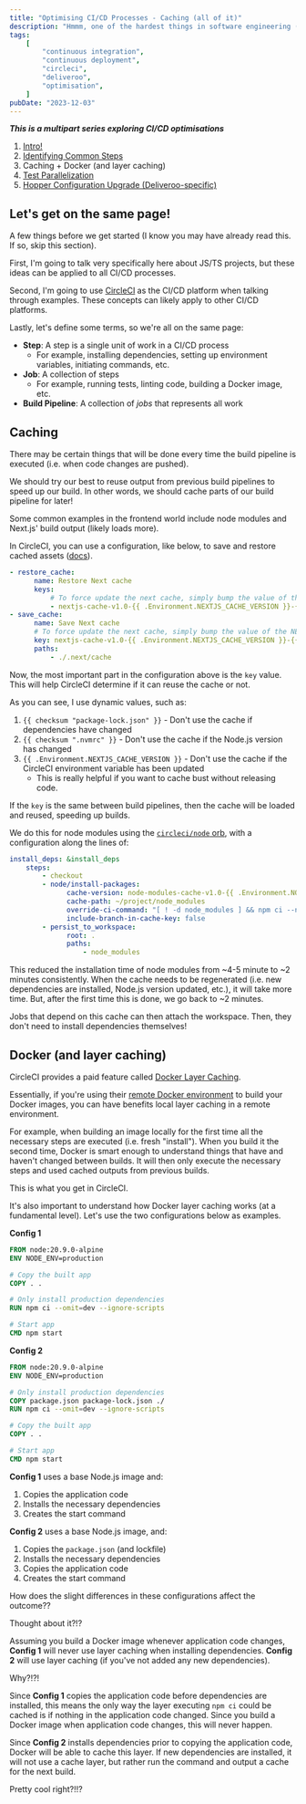 ```yaml
---
title: "Optimising CI/CD Processes - Caching (all of it)"
description: "Hmmm, one of the hardest things in software engineering (other than naming things)"
tags:
    [
        "continuous integration",
        "continuous deployment",
        "circleci",
        "deliveroo",
        "optimisation",
    ]
pubDate: "2023-12-03"
---
```


**_This is a multipart series exploring CI/CD optimisations_**

1. [Intro!](./optimising-ci-cd-processes.md)
2. [Identifying Common Steps](./optimising-ci-cd-identifying-common-steps.md)
3. Caching + Docker (and layer caching)
4. [Test Parallelization](./optimising-ci-cd-test-parallelization.md)
5. [Hopper Configuration Upgrade (Deliveroo-specific)](./optimising-ci-cd-hopper-upgrades.md)

## Let's get on the same page!

A few things before we get started (I know you may have already read this. If so, skip this section).

First, I'm going to talk very specifically here about JS/TS projects, but these ideas can be applied to all CI/CD
processes.

Second, I'm going to use [CircleCI](https://circleci.com/) as the CI/CD platform when talking through examples. These
concepts can likely apply to other CI/CD platforms.

Lastly, let's define some terms, so we're all on the same page:

-   **Step**: A step is a single unit of work in a CI/CD process
    -   For example, installing dependencies, setting up environment variables, initiating commands, etc.
-   **Job**: A collection of steps
    -   For example, running tests, linting code, building a Docker image, etc.
-   **Build Pipeline**: A collection of _jobs_ that represents all work

## Caching

There may be certain things that will be done every time the build pipeline is executed (i.e. when code changes are pushed).

We should try our best to reuse output from previous build pipelines to speed up our build. In other words, we should
cache parts of our build pipeline for later!

Some common examples in the frontend world include node modules and Next.js' build output (likely loads more).

In CircleCI, you can use a configuration, like below, to save and restore cached assets ([docs](https://circleci.com/docs/caching/#basic-example-of-dependency-caching)).

```yaml
- restore_cache:
      name: Restore Next cache
      keys:
          # To force update the next cache, simply bump the value of the NEXTJS_CACHE_VERSION in CircleCI and re-run your build
          - nextjs-cache-v1.0-{{ .Environment.NEXTJS_CACHE_VERSION }}-{{ checksum "package-lock.json" }}-{{ checksum ".nvmrc" }}
- save_cache:
      name: Save Next cache
      # To force update the next cache, simply bump the value of the NEXTJS_CACHE_VERSION in CircleCI and re-run your build
      key: nextjs-cache-v1.0-{{ .Environment.NEXTJS_CACHE_VERSION }}-{{ checksum "package-lock.json" }}-{{ checksum ".nvmrc" }}
      paths:
          - ./.next/cache
```

Now, the most important part in the configuration above is the `key` value. This will help CircleCI determine if it can
reuse the cache or not.

As you can see, I use dynamic values, such as:

1. `{{ checksum "package-lock.json" }}` - Don't use the cache if dependencies have changed
2. `{{ checksum ".nvmrc" }}` - Don't use the cache if the Node.js version has changed
3. `{{ .Environment.NEXTJS_CACHE_VERSION }}` - Don't use the cache if the CircleCI environment variable has been updated
    - This is really helpful if you want to cache bust without releasing code.

If the `key` is the same between build pipelines, then the cache will be loaded and reused, speeding up builds.

We do this for node modules using the [`circleci/node` orb](https://circleci.com/developer/orbs/orb/circleci/node), with
a configuration along the lines of:

```yaml
install_deps: &install_deps
    steps:
        - checkout
        - node/install-packages:
              cache-version: node-modules-cache-v1.0-{{ .Environment.NODE_MODULES_CACHE_VERSION }}-{{ checksum "package-lock.json" }}-{{ checksum ".nvmrc" }}
              cache-path: ~/project/node_modules
              override-ci-command: "[ ! -d node_modules ] && npm ci --no-fund --no-audit || echo 'Using cached node_modules directory'"
              include-branch-in-cache-key: false
        - persist_to_workspace:
              root: .
              paths:
                  - node_modules
```

This reduced the installation time of node modules from ~4-5 minute to ~2 minutes consistently. When the cache needs to
be regenerated (i.e. new dependencies are installed, Node.js version updated, etc.), it will take more time. But, after
the first time this is done, we go back to ~2 minutes.

Jobs that depend on this cache can then attach the workspace. Then, they don't need to install dependencies themselves!

## Docker (and layer caching)

CircleCI provides a paid feature called [Docker Layer Caching](https://circleci.com/docs/docker-layer-caching/).

Essentially, if you're using their [remote Docker environment](https://circleci.com/docs/building-docker-images/) to
build your Docker images, you can have benefits local layer caching in a remote environment.

For example, when building an image locally for the first time all the necessary steps are executed (i.e. fresh "install").
When you build it the second time, Docker is smart enough to understand things that have and haven't changed between builds.
It will then only execute the necessary steps and used cached outputs from previous builds.

This is what you get in CircleCI.

It's also important to understand how Docker layer caching works (at a fundamental level). Let's use the two configurations
below as examples.

**Config 1**

```dockerfile
FROM node:20.9.0-alpine
ENV NODE_ENV=production

# Copy the built app
COPY . .

# Only install production dependencies
RUN npm ci --omit=dev --ignore-scripts

# Start app
CMD npm start
```

**Config 2**

```dockerfile
FROM node:20.9.0-alpine
ENV NODE_ENV=production

# Only install production dependencies
COPY package.json package-lock.json ./
RUN npm ci --omit=dev --ignore-scripts

# Copy the built app
COPY . .

# Start app
CMD npm start
```

**Config 1** uses a base Node.js image and:

1. Copies the application code
2. Installs the necessary dependencies
3. Creates the start command

**Config 2** uses a base Node.js image, and:

1. Copies the `package.json` (and lockfile)
2. Installs the necessary dependencies
3. Copies the application code
4. Creates the start command

How does the slight differences in these configurations affect the outcome??

Thought about it?!?

Assuming you build a Docker image whenever application code changes, **Config 1** will never use layer caching when
installing dependencies. **Config 2** will use layer caching (if you've not added any new dependencies).

Why?!?!

Since **Config 1** copies the application code before dependencies are installed, this means the only way the layer
executing `npm ci` could be cached is if nothing in the application code changed. Since you build a Docker image when
application code changes, this will never happen.

Since **Config 2** installs dependencies prior to copying the application code, Docker will be able to cache this layer.
If new dependencies are installed, it will not use a cache layer, but rather run the command and output a cache for
the next build.

Pretty cool right?!!?
